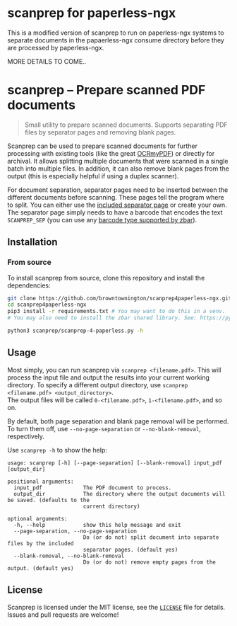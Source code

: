 # scanprep for paperless-ngx

This is a modified version of scanprep to run on paperless-ngx systems to separate documents in the papaerless-ngx consume directory before they are processed by paperless-ngx.

MORE DETAILS TO COME..  

# scanprep – Prepare scanned PDF documents

> Small utility to prepare scanned documents. Supports separating PDF files by separator pages and removing blank pages.

<!-- TODO: GIF showing how to use scanprep -->

Scanprep can be used to prepare scanned documents for further processing with existing tools (like the great [OCRmyPDF](https://github.com/jbarlow83/OCRmyPDF)) or directly for archival. It allows splitting multiple documents that were scanned in a single batch into multiple files. In addition, it can also remove blank pages from the output (this is especially helpful if using a duplex scanner).

For document separation, separator pages need to be inserted between the different documents before scanning. These pages tell the program where to split. You can either use the [included separator page](/separator-page.pdf) or create your own. The separator page simply needs to have a barcode that encodes the text `SCANPREP_SEP` (you can use any [barcode type supported by zbar](http://zbar.sourceforge.net/about.html)).

## Installation

### From source

To install scanprep from source, clone this repository and install the dependencies:

```sh
git clone https://github.com/browntownington/scanprep4paperless-ngx.git
cd scanprep4paperless-ngx
pip3 install -r requirements.txt # You may want to do this in a venv.
# You may also need to install the zbar shared library. See: https://pypi.org/project/pyzbar/

python3 scanprep/scanprep-4-paperless.py -h
```

## Usage

Most simply, you can run scanprep via `scanprep <filename.pdf>`. This will process the input file and output the results into your current working directory. To specify a different output directory, use `scanprep <filename.pdf> <output_directory>`.  
The output files will be called `0-<filename.pdf>`, `1-<filename.pdf>`, and so on.

By default, both page separation and blank page removal will be performed. To turn them off, use `--no-page-separation` or `--no-blank-removal`, respectively.

Use `scanprep -h` to show the help:

```
usage: scanprep [-h] [--page-separation] [--blank-removal] input_pdf [output_dir]

positional arguments:
  input_pdf             The PDF document to process.
  output_dir            The directory where the output documents will be saved. (defaults to the
                        current directory)

optional arguments:
  -h, --help            show this help message and exit
  --page-separation, --no-page-separation
                        Do (or do not) split document into separate files by the included
                        separator pages. (default yes)
  --blank-removal, --no-blank-removal
                        Do (or do not) remove empty pages from the output. (default yes)
```

## License

Scanprep is licensed under the MIT license, see the [`LICENSE`](/LICENSE) file for details. Issues and pull requests are welcome!
